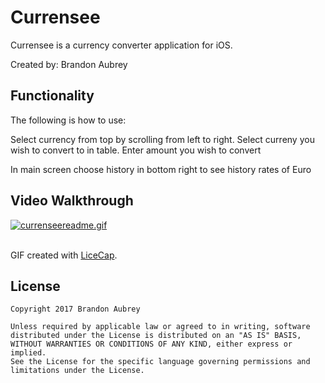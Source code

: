 # Currensee

Currensee is a currency converter application for iOS.

Created by: Brandon Aubrey

## Functionality

The following is how to use:

Select currency from top by scrolling from left to right.
Select curreny you wish to convert to in table.
Enter amount you wish to convert

In main screen choose history in bottom right to see history rates of Euro


## Video Walkthrough 

<a href="https://gifyu.com/image/SaEw"><img src="https://gifyu.com/images/currenseereadme.gif" alt="currenseereadme.gif" border="0" /></a><br /><br />

GIF created with [LiceCap](http://www.cockos.com/licecap/).

## License

    Copyright 2017 Brandon Aubrey

    Unless required by applicable law or agreed to in writing, software
    distributed under the License is distributed on an "AS IS" BASIS,
    WITHOUT WARRANTIES OR CONDITIONS OF ANY KIND, either express or implied.
    See the License for the specific language governing permissions and
    limitations under the License.




